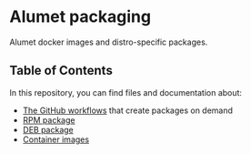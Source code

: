 # Alumet packaging <!-- omit in toc -->

Alumet docker images and distro-specific packages.

## Table of Contents <!-- omit in toc -->

In this repository, you can find files and documentation about:

- [The GitHub workflows](./docs/README.md) that create packages on demand
- [RPM package](./rpm/README.md)
- [DEB package](./deb/README.md)
- [Container images](./docker/README.md)
